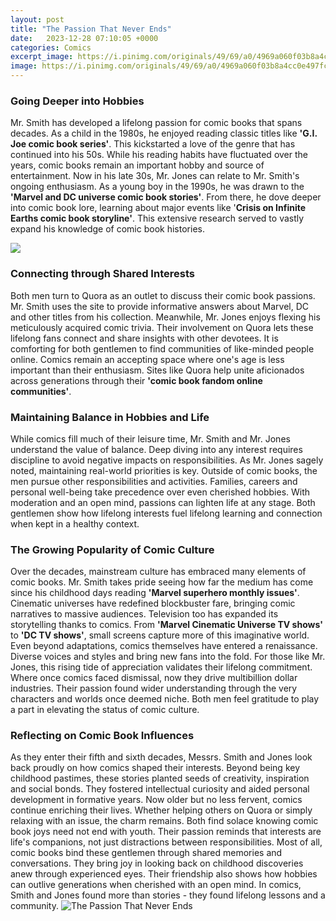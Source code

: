 ```yaml
---
layout: post
title: "The Passion That Never Ends"
date:   2023-12-28 07:10:05 +0000
categories: Comics
excerpt_image: https://i.pinimg.com/originals/49/69/a0/4969a060f03b8a4cc0e497fc05361957.jpg
image: https://i.pinimg.com/originals/49/69/a0/4969a060f03b8a4cc0e497fc05361957.jpg
---
```


### Going Deeper into Hobbies 
Mr. Smith has developed a lifelong passion for comic books that spans decades. As a child in the 1980s, he enjoyed reading classic titles like **'G.I. Joe comic book series'**. This kickstarted a love of the genre that has continued into his 50s. While his reading habits have fluctuated over the years, comic books remain an important hobby and source of entertainment.
Now in his late 30s, Mr. Jones can relate to Mr. Smith's ongoing enthusiasm. As a young boy in the 1990s, he was drawn to the **'Marvel and DC universe comic book stories'**. From there, he dove deeper into comic book lore, learning about major events like '**Crisis on Infinite Earths comic book storyline'**. This extensive research served to vastly expand his knowledge of comic book histories. 

![](https://www.poemhunter.com/i/poem_images/006/passion-never-end.jpg)
### Connecting through Shared Interests
Both men turn to Quora as an outlet to discuss their comic book passions. Mr. Smith uses the site to provide informative answers about Marvel, DC and other titles from his collection. Meanwhile, Mr. Jones enjoys flexing his meticulously acquired comic trivia. Their involvement on Quora lets these lifelong fans connect and share insights with other devotees. 
It is comforting for both gentlemen to find communities of like-minded people online. Comics remain an accepting space where one's age is less important than their enthusiasm. Sites like Quora help unite aficionados across generations through their **'comic book fandom online communities'**.
### Maintaining Balance in Hobbies and Life 
While comics fill much of their leisure time, Mr. Smith and Mr. Jones understand the value of balance. Deep diving into any interest requires discipline to avoid negative impacts on responsibilities. As Mr. Jones sagely noted, maintaining real-world priorities is key. 
Outside of comic books, the men pursue other responsibilities and activities. Families, careers and personal well-being take precedence over even cherished hobbies. With moderation and an open mind, passions can lighten life at any stage. Both gentlemen show how lifelong interests fuel lifelong learning and connection when kept in a healthy context.
### The Growing Popularity of Comic Culture
Over the decades, mainstream culture has embraced many elements of comic books. Mr. Smith takes pride seeing how far the medium has come since his childhood days reading **'Marvel superhero monthly issues'**. Cinematic universes have redefined blockbuster fare, bringing comic narratives to massive audiences. 
Television too has expanded its storytelling thanks to comics. From **'Marvel Cinematic Universe TV shows'** to **'DC TV shows'**, small screens capture more of this imaginative world. Even beyond adaptations, comics themselves have entered a renaissance. Diverse voices and styles and bring new fans into the fold. 
For those like Mr. Jones, this rising tide of appreciation validates their lifelong commitment. Where once comics faced dismissal, now they drive multibillion dollar industries. Their passion found wider understanding through the very characters and worlds once deemed niche. Both men feel gratitude to play a part in elevating the status of comic culture.
### Reflecting on Comic Book Influences
As they enter their fifth and sixth decades, Messrs. Smith and Jones look back proudly on how comics shaped their interests. Beyond being key childhood pastimes, these stories planted seeds of creativity, inspiration and social bonds. They fostered intellectual curiosity and aided personal development in formative years.
Now older but no less fervent, comics continue enriching their lives. Whether helping others on Quora or simply relaxing with an issue, the charm remains. Both find solace knowing comic book joys need not end with youth. Their passion reminds that interests are life's companions, not just distractions between responsibilities. 
Most of all, comic books bind these gentlemen through shared memories and conversations. They bring joy in looking back on childhood discoveries anew through experienced eyes. Their friendship also shows how hobbies can outlive generations when cherished with an open mind. In comics, Smith and Jones found more than stories - they found lifelong lessons and a community.
 ![The Passion That Never Ends](https://i.pinimg.com/originals/49/69/a0/4969a060f03b8a4cc0e497fc05361957.jpg)